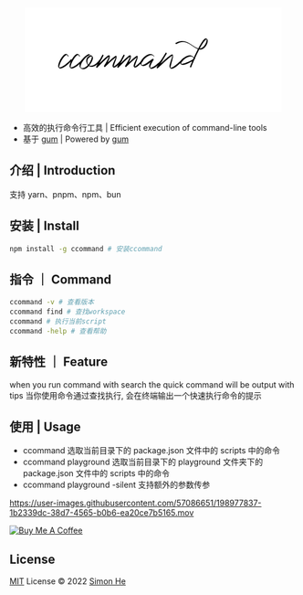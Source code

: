 <span><div align="center">![kv](/assets/kv.png)</div></span>

- 高效的执行命令行工具 | Efficient execution of command-line tools
- 基于 [gum](https://github.com/charmbracelet/gum#installation) | Powered by [gum](https://github.com/charmbracelet/gum#installation)

## 介绍 | Introduction

支持 yarn、pnpm、npm、bun

## 安装 | Install

```bash
npm install -g ccommand # 安装ccommand
```

## 指令 ｜ Command

```bash
ccommand -v # 查看版本
ccommand find # 查找workspace
ccommand # 执行当前script
ccommand -help # 查看帮助
```

## 新特性 ｜ Feature

when you run command with search the quick command will be output with tips
当你使用命令通过查找执行, 会在终端输出一个快速执行命令的提示

## 使用 | Usage

- ccommand 选取当前目录下的 package.json 文件中的 scripts 中的命令
- ccommand playground 选取当前目录下的 playground 文件夹下的 package.json 文件中的 scripts 中的命令
- ccommand playground -silent 支持额外的参数传参

https://user-images.githubusercontent.com/57086651/198977837-1b2339dc-38d7-4565-b0b6-ea20ce7b5165.mov

<a href="https://github.com/Simon-He95/sponsor" target="_blank"><img src="https://cdn.buymeacoffee.com/buttons/default-orange.png" alt="Buy Me A Coffee" style="height: 51px !important;width: 217px !important;" ></a>

## License

[MIT](./LICENSE) License © 2022 [Simon He](https://github.com/Simon-He95)
